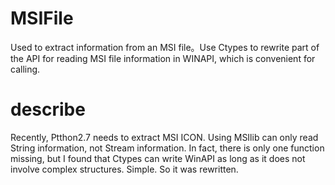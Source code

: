 # MSIFile
Used to extract information from an MSI file。Use Ctypes to rewrite part of the API for reading MSI file information in WINAPI, which is convenient for calling.


# describe
Recently, Ptthon2.7 needs to extract MSI ICON. Using MSIlib can only read String information, not Stream information. In fact, there is only one function missing, but I found that Ctypes can write WinAPI as long as it does not involve complex structures. Simple. So it was rewritten.


